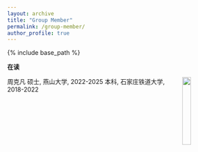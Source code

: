 ```yaml
---
layout: archive
title: "Group Member"
permalink: /group-member/
author_profile: true
---
```


{% include base_path %}

**<font face="微软雅黑">在读</font>**  

<img src="https://github.com/user-attachments/assets/cd286530-28ee-4626-9c2f-8ab3521900fc" width="20%" height="20%" align="right">
周克凡  
硕士, 燕山大学, 2022-2025  
本科, 石家庄铁道大学, 2018-2022  
